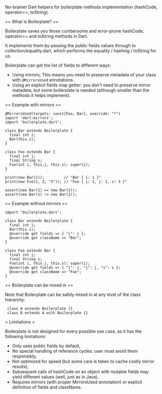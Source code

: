 No-brainer Dart helpers for boilerplate methods implementation (hashCode, operator==, toString).

== What is Boilerplate? ==

Boilerplate saves you those cumbersome and error-prone hashCode, operator== and toString methods in Dart.

It implements them by passing the public fields values through to collection/equality.dart, which performs the equality / hashing / toString for us.

Boilerplate can get the list of fields to different ways:
- Using mirrors; This means you need to preserve metadata of your class with `@MirrorsUsed` annotations.
- Using an explicit fields map getter: you don't need to preserve mirror metadata, but some boilerplate is needed (although smaller than the methods it helps implement).

== Example with mirrors ==

    @MirrorsUsed(targets: const[Foo, Bar], override: "*")
    import 'dart:mirrors';
    import 'boilerplate.dart';

    class Bar extends Boilerplate {
      final int i;
      Bar(this.i);
    }

    class Foo extends Bar {
      final int j;
      final String s;
      Foo(int i, this.j, this.s): super(i);
    }

    print(new Bar(1));         // "Bar { i: 1 }"
    print(new Foo(1, 2, "3")); // "Foo { i: 1, j: 2, s: 3 }"

    assert(new Bar(1) == new Bar(1));
    assert(new Bar(1) != new Bar(2));

== Example without mirrors ==

    import 'boilerplate.dart';

    class Bar extends Boilerplate {
      final int i;
      Bar(this.i);
      @override get fields => { "i": i };
      @override get className => "Bar";
    }

    class Foo extends Bar {
      final int j;
      final String s;
      Foo(int i, this.j, this.s): super(i);
      @override get fields => { "i": i, "j": j, "s": s };
      @override get className => "Foo";
    }

== Boilerplate can be mixed in ==

Note that Boilerplate can be safely mixed in at any level of the class hierarchy:

     class A extends Boilerplate {}
     class B extends A with Boilerplate {}

= Limitations =

Boilerplate is not designed for every possible use case, as it has the following limitations:
- Only uses public fields by default,
- No special handling of reference cycles: user must avoid them responsibly,
- Not optimized for speed (but some care is taken to cache costly mirror results),
- Subsequent calls of hashCode on an object with mutable fields may yield different values (well, just as in Java),
- Requires mirrors (with proper MirrorsUsed annotation) *or* explicit definition of fields and className.
